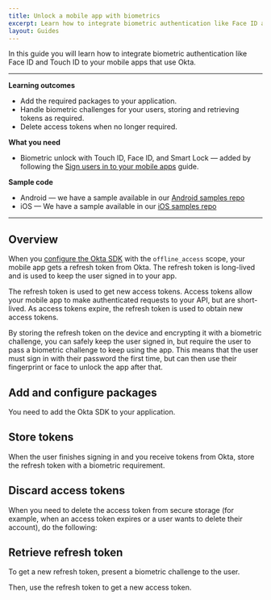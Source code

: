 ```yaml
---
title: Unlock a mobile app with biometrics
excerpt: Learn how to integrate biometric authentication like Face ID and Touch ID to your mobile apps that use Okta.
layout: Guides
---
```


In this guide you will learn how to integrate biometric authentication like Face ID and Touch ID to your mobile apps that use Okta.

---

**Learning outcomes**

* Add the required packages to your application.
* Handle biometric challenges for your users, storing and retrieving tokens as required.
* Delete access tokens when no longer required. 

**What you need**

* Biometric unlock with Touch ID, Face ID, and Smart Lock — added by following the [Sign users in to your mobile apps](/docs/guides/sign-into-mobile-app/android/before-you-begin/) guide.

**Sample code**

* Android — we have a sample available in our [Android samples repo](https://github.com/okta/samples-android/tree/master/browser-sign-in)
* iOS — We have a sample available in our [iOS samples repo](https://github.com/okta/samples-ios/tree/master/browser-sign-in-and-biometric-storage)

---

## Overview

When you [configure the Okta SDK](/docs/guides/sign-into-mobile-app/configure-packages/) with the `offline_access` scope, your mobile app gets a refresh token from Okta. The refresh token is long-lived and is used to keep the user signed in to your app.

The refresh token is used to get new access tokens. Access tokens allow your mobile app to make authenticated requests to your API, but are short-lived. As access tokens expire, the refresh token is used to obtain new access tokens.

By storing the refresh token on the device and encrypting it with a biometric challenge, you can safely keep the user signed in, but require the user to pass a biometric challenge to keep using the app. This means that the user must sign in with their password the first time, but can then use their fingerprint or face to unlock the app after that.

## Add and configure packages

You need to add the Okta SDK to your application.

<StackSelector snippet="installsdk"/>

## Store tokens

When the user finishes signing in and you receive tokens from Okta, store the refresh token with a biometric requirement.

<StackSelector snippet="storerefreshtoken" />

## Discard access tokens

When you need to delete the access token from secure storage (for example, when an access token expires or a user wants to delete their account), do the following:  

<StackSelector snippet="discardaccesstoken" />

## Retrieve refresh token

To get a new refresh token, present a biometric challenge to the user.

<StackSelector snippet="challenge" />

Then, use the refresh token to get a new access token.

<StackSelector snippet="getnewaccesstoken" />